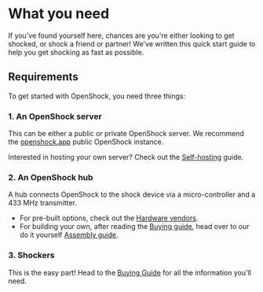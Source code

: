 
# What you need

If you've found yourself here, chances are you're either looking to get shocked, or shock a friend or partner! We've written this quick start guide to help you get shocking as fast as possible.

## Requirements

To get started with OpenShock, you need three things:

### 1. An OpenShock server

This can be either a public or private OpenShock server. We recommend the [openshock.app](https://openshock.app) public OpenShock instance.

Interested in hosting your own server? Check out the [Self-hosting](../diy/selfhosting.md) guide.

### 2. An OpenShock hub

A hub connects OpenShock to the shock device via a micro-controller and a 433 MHz transmitter.

- For pre-built options, check out the [Hardware vendors](../vendors/hardware/index.md).
- For building your own, after reading the [Buying guide](../quickstart/buying-guide.md), head over to our do it yourself [Assembly guide](../diy/assembling.md).

### 3. Shockers

This is the easy part! Head to the [Buying Guide](../quickstart/buying-guide.md) for all the information you'll need.
